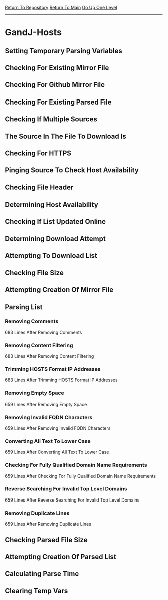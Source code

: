 [Return To Repository](https://github.com/deathbybandaid/piholeparser/)
[Return To Main](https://github.com/deathbybandaid/piholeparser/blob/master/RecentRunLogs/Mainlog.md)
[Go Up One Level](https://github.com/deathbybandaid/piholeparser/blob/master/RecentRunLogs/TopLevelScripts/30-Processing-Blacklists.md)
____________________________________
# GandJ-Hosts
## Setting Temporary Parsing Variables
## Checking For Existing Mirror File
## Checking For Github Mirror File
## Checking For Existing Parsed File
## Checking If Multiple Sources
## The Source In The File To Download Is
## Checking For HTTPS
## Pinging Source To Check Host Availability
## Checking File Header
## Determining Host Availability
## Checking If List Updated Online
## Determining Download Attempt
## Attempting To Download List
## Checking File Size
## Attempting Creation Of Mirror File
## Parsing List
### Removing Comments
683 Lines After Removing Comments
### Removing Content Filtering
683 Lines After Removing Content Filtering
### Trimming HOSTS Format IP Addresses
683 Lines After Trimming HOSTS Format IP Addresses
### Removing Empty Space
659 Lines After Removing Empty Space
### Removing Invalid FQDN Characters
659 Lines After Removing Invalid FQDN Characters
### Converting All Text To Lower Case
659 Lines After Converting All Text To Lower Case
### Checking For Fully Qualified Domain Name Requirements
659 Lines After Checking For Fully Qualified Domain Name Requirements
### Reverse Searching For Invalid Top Level Domains
659 Lines After Reverse Searching For Invalid Top Level Domains
### Removing Duplicate Lines
659 Lines After Removing Duplicate Lines
## Checking Parsed File Size
## Attempting Creation Of Parsed List
## Calculating Parse Time
## Clearing Temp Vars
